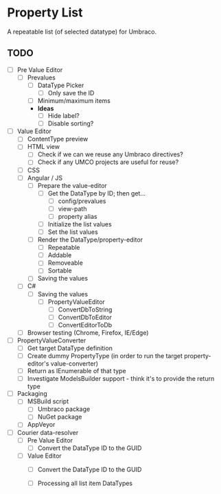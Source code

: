 ﻿# Property List

A repeatable list (of selected datatype) for Umbraco.

## TODO

- [ ] Pre Value Editor
	- [ ] Prevalues
		- [ ] DataType Picker
			- [ ] Only save the ID
		- [ ] Minimum/maximum items
		- **Ideas**
			- [ ] Hide label?
			- [ ] Disable sorting?

- [ ] Value Editor
	- [ ] ContentType preview
	- [ ] HTML view
		- [ ] Check if we can we reuse any Umbraco directives?
		- [ ] Check if any UMCO projects are useful for reuse?
	- [ ] CSS
	- [ ] Angular / JS
		- [ ] Prepare the value-editor
			- [ ] Get the DataType by ID; then get...
				- [ ] config/prevalues
				- [ ] view-path
				- [ ] property alias
			- [ ] Initialize the list values
			- [ ] Set the list values
		- [ ] Render the DataType/property-editor
			- [ ] Repeatable
			- [ ] Addable
			- [ ] Removeable
			- [ ] Sortable
		- [ ] Saving the values
	- [ ] C#
		- [ ] Saving the values
			- [ ] PropertyValueEditor
				- [ ] ConvertDbToString
				- [ ] ConvertDbToEditor
				- [ ] ConvertEditorToDb
	- [ ] Browser testing (Chrome, Firefox, IE/Edge)
	
- [ ] PropertyValueConverter
	- [ ] Get target DataType definition
	- [ ] Create dummy PropertyType (in order to run the target property-editor's value-converter)
	- [ ] Return as IEnumerable of that type
	- [ ] Investigate ModelsBuilder support - think it's to provide the return type

- [ ] Packaging
	- [ ] MSBuild script
		- [ ] Umbraco package
		- [ ] NuGet package
	- [ ] AppVeyor

- [ ] Courier data-resolver
	- [ ] Pre Value Editor
		- [ ] Convert the DataType ID to the GUID
	- [ ] Value Editor
		- [ ] Convert the DataType ID to the GUID
		- [ ] Processing all list item DataTypes

